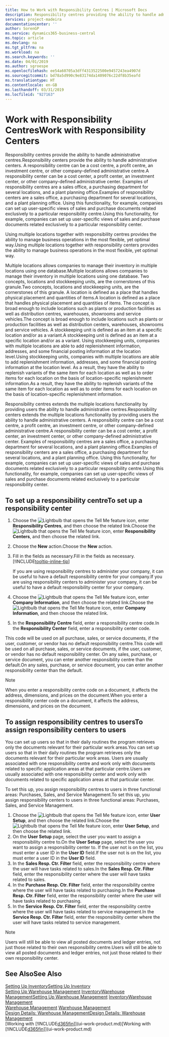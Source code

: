 ```yaml
---
title: How to Work with Responsibility Centres | Microsoft Docs
description: Responsibility centres providing the ability to handle administrative centres. A responsibility centre can be a cost centre, a profit centre, an investment centre, or other company-defined administrative centre.
services: project-madeira
documentationcenter: ''
author: SorenGP
ms.service: dynamics365-business-central
ms.topic: article
ms.devlang: na
ms.tgt_pltfrm: na
ms.workload: na
ms.search.keywords: ''
ms.date: 04/01/2019
ms.author: sgroespe
ms.openlocfilehash: ee54a60705a3dff4313522500e9457243ea4907d
ms.sourcegitcommit: bd78a5d990c9e83174da1409076c22df8b35eafd
ms.translationtype: HT
ms.contentlocale: en-GB
ms.lasthandoff: 03/31/2019
ms.locfileid: "927163"
---
```

# <a name="work-with-responsibility-centers"></a><span data-ttu-id="0ccca-104">Work with Responsibility Centres</span><span class="sxs-lookup"><span data-stu-id="0ccca-104">Work with Responsibility Centers</span></span>
<span data-ttu-id="0ccca-105">Responsibility centres provide the ability to handle administrative centres.</span><span class="sxs-lookup"><span data-stu-id="0ccca-105">Responsibility centers provide the ability to handle administrative centers.</span></span> <span data-ttu-id="0ccca-106">A responsibility centre can be a cost centre, a profit centre, an investment centre, or other company-defined administrative centre.</span><span class="sxs-lookup"><span data-stu-id="0ccca-106">A responsibility center can be a cost center, a profit center, an investment center, or other company-defined administrative center.</span></span> <span data-ttu-id="0ccca-107">Examples of responsibility centres are a sales office, a purchasing department for several locations, and a plant planning office.</span><span class="sxs-lookup"><span data-stu-id="0ccca-107">Examples of responsibility centers are a sales office, a purchasing department for several locations, and a plant planning office.</span></span> <span data-ttu-id="0ccca-108">Using this functionality, for example, companies can set up user-specific views of sales and purchase documents related exclusively to a particular responsibility centre.</span><span class="sxs-lookup"><span data-stu-id="0ccca-108">Using this functionality, for example, companies can set up user-specific views of sales and purchase documents related exclusively to a particular responsibility center.</span></span>  

<span data-ttu-id="0ccca-109">Using multiple locations together with responsibility centres provides the ability to manage business operations in the most flexible, yet optimal way.</span><span class="sxs-lookup"><span data-stu-id="0ccca-109">Using multiple locations together with responsibility centers provides the ability to manage business operations in the most flexible, yet optimal way.</span></span>

<span data-ttu-id="0ccca-110">Multiple locations allows companies to manage their inventory in multiple locations using one database.</span><span class="sxs-lookup"><span data-stu-id="0ccca-110">Multiple locations allows companies to manage their inventory in multiple locations using one database.</span></span> <span data-ttu-id="0ccca-111">Two concepts, locations and stockkeeping units, are the cornerstones of this granule.</span><span class="sxs-lookup"><span data-stu-id="0ccca-111">Two concepts, locations and stockkeeping units, are the cornerstones of this granule.</span></span> <span data-ttu-id="0ccca-112">A location is defined as a place that handles physical placement and quantities of items.</span><span class="sxs-lookup"><span data-stu-id="0ccca-112">A location is defined as a place that handles physical placement and quantities of items.</span></span> <span data-ttu-id="0ccca-113">The concept is broad enough to include locations such as plants or production facilities as well as distribution centres, warehouses, showrooms and service vehicles.</span><span class="sxs-lookup"><span data-stu-id="0ccca-113">The concept is broad enough to include locations such as plants or production facilities as well as distribution centers, warehouses, showrooms and service vehicles.</span></span> <span data-ttu-id="0ccca-114">A stockkeeping unit is defined as an item at a specific location and/or as a variant.</span><span class="sxs-lookup"><span data-stu-id="0ccca-114">A stockkeeping unit is defined as an item at a specific location and/or as a variant.</span></span> <span data-ttu-id="0ccca-115">Using stockkeeping units, companies with multiple locations are able to add replenishment information, addresses, and some financial posting information at the location level.</span><span class="sxs-lookup"><span data-stu-id="0ccca-115">Using stockkeeping units, companies with multiple locations are able to add replenishment information, addresses, and some financial posting information at the location level.</span></span> <span data-ttu-id="0ccca-116">As a result, they have the ability to replenish variants of the same item for each location as well as to order items for each location on the basis of location-specific replenishment information.</span><span class="sxs-lookup"><span data-stu-id="0ccca-116">As a result, they have the ability to replenish variants of the same item for each location as well as to order items for each location on the basis of location-specific replenishment information.</span></span>  

<span data-ttu-id="0ccca-117">Responsibility centres extends the multiple locations functionality by providing users the ability to handle administrative centres.</span><span class="sxs-lookup"><span data-stu-id="0ccca-117">Responsibility centers extends the multiple locations functionality by providing users the ability to handle administrative centers.</span></span> <span data-ttu-id="0ccca-118">A responsibility centre can be a cost centre, a profit centre, an investment centre, or other company-defined administrative centre.</span><span class="sxs-lookup"><span data-stu-id="0ccca-118">A responsibility center can be a cost center, a profit center, an investment center, or other company-defined administrative center.</span></span> <span data-ttu-id="0ccca-119">Examples of responsibility centres are a sales office, a purchasing department for several locations, and a plant planning office.</span><span class="sxs-lookup"><span data-stu-id="0ccca-119">Examples of responsibility centers are a sales office, a purchasing department for several locations, and a plant planning office.</span></span> <span data-ttu-id="0ccca-120">Using this functionality, for example, companies can set up user-specific views of sales and purchase documents related exclusively to a particular responsibility centre.</span><span class="sxs-lookup"><span data-stu-id="0ccca-120">Using this functionality, for example, companies can set up user-specific views of sales and purchase documents related exclusively to a particular responsibility center.</span></span>

## <a name="to-set-up-a-responsibility-center"></a><span data-ttu-id="0ccca-121">To set up a responsibility centre</span><span class="sxs-lookup"><span data-stu-id="0ccca-121">To set up a responsibility center</span></span>  
1.  <span data-ttu-id="0ccca-122">Choose the ![Lightbulb that opens the Tell Me feature](media/ui-search/search_small.png "Tell me what you want to do") icon, enter **Responsibility Centres**, and then choose the related link.</span><span class="sxs-lookup"><span data-stu-id="0ccca-122">Choose the ![Lightbulb that opens the Tell Me feature](media/ui-search/search_small.png "Tell me what you want to do") icon, enter **Responsibility Centers**, and then choose the related link.</span></span>  
2.  <span data-ttu-id="0ccca-123">Choose the **New** action.</span><span class="sxs-lookup"><span data-stu-id="0ccca-123">Choose the **New** action.</span></span>  
3.  <span data-ttu-id="0ccca-124">Fill in the fields as necessary.</span><span class="sxs-lookup"><span data-stu-id="0ccca-124">Fill in the fields as necessary.</span></span> [!INCLUDE[tooltip-inline-tip](includes/tooltip-inline-tip_md.md)]  

    <span data-ttu-id="0ccca-125">If you are using responsibility centres to administer your company, it can be useful to have a default responsibility centre for your company.</span><span class="sxs-lookup"><span data-stu-id="0ccca-125">If you are using responsibility centers to administer your company, it can be useful to have a default responsibility center for your company.</span></span>
4. <span data-ttu-id="0ccca-126">Choose the ![Lightbulb that opens the Tell Me feature](media/ui-search/search_small.png "Tell me what you want to do") icon, enter **Company Information**, and then choose the related link.</span><span class="sxs-lookup"><span data-stu-id="0ccca-126">Choose the ![Lightbulb that opens the Tell Me feature](media/ui-search/search_small.png "Tell me what you want to do") icon, enter **Company Information**, and then choose the related link.</span></span>
5. <span data-ttu-id="0ccca-127">In the **Responsibility Centre** field, enter a responsibility centre code.</span><span class="sxs-lookup"><span data-stu-id="0ccca-127">In the **Responsibility Center** field, enter a responsibility center code.</span></span>

<span data-ttu-id="0ccca-128">This code will be used on all purchase, sales, or service documents, if the user, customer, or vendor has no default responsibility centre.</span><span class="sxs-lookup"><span data-stu-id="0ccca-128">This code will be used on all purchase, sales, or service documents, if the user, customer, or vendor has no default responsibility center.</span></span> <span data-ttu-id="0ccca-129">On any sales, purchase, or service document, you can enter another responsibility centre than the default.</span><span class="sxs-lookup"><span data-stu-id="0ccca-129">On any sales, purchase, or service document, you can enter another responsibility center than the default.</span></span>

> [!NOTE]  
>  <span data-ttu-id="0ccca-130">When you enter a responsibility centre code on a document, it affects the address, dimensions, and prices on the document.</span><span class="sxs-lookup"><span data-stu-id="0ccca-130">When you enter a responsibility center code on a document, it affects the address, dimensions, and prices on the document.</span></span>  

## <a name="to-assign-responsibility-centers-to-users"></a><span data-ttu-id="0ccca-131">To assign responsibility centres to users</span><span class="sxs-lookup"><span data-stu-id="0ccca-131">To assign responsibility centers to users</span></span>  
<span data-ttu-id="0ccca-132">You can set up users so that in their daily routines the program retrieves only the documents relevant for their particular work areas.</span><span class="sxs-lookup"><span data-stu-id="0ccca-132">You can set up users so that in their daily routines the program retrieves only the documents relevant for their particular work areas.</span></span> <span data-ttu-id="0ccca-133">Users are usually associated with one responsibility centre and work only with documents related to specific application areas at that particular centre.</span><span class="sxs-lookup"><span data-stu-id="0ccca-133">Users are usually associated with one responsibility center and work only with documents related to specific application areas at that particular center.</span></span>  

<span data-ttu-id="0ccca-134">To set this up, you assign responsibility centres to users in three functional areas: Purchases, Sales, and Service Management.</span><span class="sxs-lookup"><span data-stu-id="0ccca-134">To set this up, you assign responsibility centers to users in three functional areas: Purchases, Sales, and Service Management.</span></span>  

1.  <span data-ttu-id="0ccca-135">Choose the ![Lightbulb that opens the Tell Me feature](media/ui-search/search_small.png "Tell me what you want to do") icon, enter **User Setup**, and then choose the related link.</span><span class="sxs-lookup"><span data-stu-id="0ccca-135">Choose the ![Lightbulb that opens the Tell Me feature](media/ui-search/search_small.png "Tell me what you want to do") icon, enter **User Setup**, and then choose the related link.</span></span>  
2.  <span data-ttu-id="0ccca-136">On the **User Setup** page, select the user you want to assign a responsibility centre to.</span><span class="sxs-lookup"><span data-stu-id="0ccca-136">On the **User Setup** page, select the user you want to assign a responsibility center to.</span></span> <span data-ttu-id="0ccca-137">If the user not is on the list, you must enter a user ID in the **User ID** field.</span><span class="sxs-lookup"><span data-stu-id="0ccca-137">If the user not is on the list, you must enter a user ID in the **User ID** field.</span></span>  
3.  <span data-ttu-id="0ccca-138">In the **Sales Resp. Ctr. Filter** field, enter the responsibility centre where the user will have tasks related to sales.</span><span class="sxs-lookup"><span data-stu-id="0ccca-138">In the **Sales Resp. Ctr. Filter** field, enter the responsibility center where the user will have tasks related to sales.</span></span>  
4.  <span data-ttu-id="0ccca-139">In the **Purchase Resp. Ctr. Filter** field, enter the responsibility centre where the user will have tasks related to purchasing.</span><span class="sxs-lookup"><span data-stu-id="0ccca-139">In the **Purchase Resp. Ctr. Filter** field, enter the responsibility center where the user will have tasks related to purchasing.</span></span>  
5.  <span data-ttu-id="0ccca-140">In the **Service Resp. Ctr. Filter** field, enter the responsibility centre where the user will have tasks related to service management.</span><span class="sxs-lookup"><span data-stu-id="0ccca-140">In the **Service Resp. Ctr. Filter** field, enter the responsibility center where the user will have tasks related to service management.</span></span>  

> [!NOTE]  
>  <span data-ttu-id="0ccca-141">Users will still be able to view all posted documents and ledger entries, not just those related to their own responsibility centre.</span><span class="sxs-lookup"><span data-stu-id="0ccca-141">Users will still be able to view all posted documents and ledger entries, not just those related to their own responsibility center.</span></span>

## <a name="see-also"></a><span data-ttu-id="0ccca-142">See Also</span><span class="sxs-lookup"><span data-stu-id="0ccca-142">See Also</span></span>  
[<span data-ttu-id="0ccca-143">Setting Up Inventory</span><span class="sxs-lookup"><span data-stu-id="0ccca-143">Setting Up Inventory</span></span>](inventory-setup-inventory.md)  
<span data-ttu-id="0ccca-144">[Setting Up Warehouse Management](warehouse-setup-warehouse.md)
[Inventory](inventory-manage-inventory.md)[Warehouse Management](warehouse-manage-warehouse.md)</span><span class="sxs-lookup"><span data-stu-id="0ccca-144">[Setting Up Warehouse Management](warehouse-setup-warehouse.md)
[Inventory](inventory-manage-inventory.md)[Warehouse Management](warehouse-manage-warehouse.md)</span></span>  
<span data-ttu-id="0ccca-145">[Warehouse Management](warehouse-manage-warehouse.md)  </span><span class="sxs-lookup"><span data-stu-id="0ccca-145">[Warehouse Management](warehouse-manage-warehouse.md)  </span></span>  
[<span data-ttu-id="0ccca-146">Design Details: Warehouse Management</span><span class="sxs-lookup"><span data-stu-id="0ccca-146">Design Details: Warehouse Management</span></span>](design-details-warehouse-management.md)  
<span data-ttu-id="0ccca-147">[Working with [!INCLUDE[d365fin](includes/d365fin_md.md)]](ui-work-product.md)</span><span class="sxs-lookup"><span data-stu-id="0ccca-147">[Working with [!INCLUDE[d365fin](includes/d365fin_md.md)]](ui-work-product.md)</span></span>
